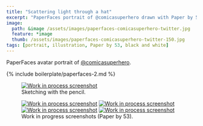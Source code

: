 ```yaml
---
title: "Scattering light through a hat"
excerpt: "PaperFaces portrait of @comicasuperhero drawn with Paper by 53 on an iPad."
image: 
  path: &image /assets/images/paperfaces-comicasuperhero-twitter.jpg 
  feature: *image
  thumb: /assets/images/paperfaces-comicasuperhero-twitter-150.jpg
tags: [portrait, illustration, Paper by 53, black and white]
---
```


PaperFaces avatar portrait of <a href="http://twitter.com/comicasuperhero">@comicasuperhero</a>.

{% include boilerplate/paperfaces-2.md %}

<figure>
	<a href="{{ site.url }}/assets/images/paperfaces-comicasuperhero-process-1-lg.jpg"><img src="{{ site.url }}/assets/images/paperfaces-comicasuperhero-process-1-750.jpg" alt="Work in process screenshot"></a>
	<figcaption>Sketching with the pencil.</figcaption>
</figure>

<figure class="half">
	<a href="{{ site.url }}/assets/images/paperfaces-comicasuperhero-process-2-lg.jpg"><img src="{{ site.url }}/assets/images/paperfaces-comicasuperhero-process-2-600.jpg" alt="Work in process screenshot"></a>
	<a href="{{ site.url }}/assets/images/paperfaces-comicasuperhero-process-3-lg.jpg"><img src="{{ site.url }}/assets/images/paperfaces-comicasuperhero-process-3-600.jpg" alt="Work in process screenshot"></a>
	<a href="{{ site.url }}/assets/images/paperfaces-comicasuperhero-process-4-lg.jpg"><img src="{{ site.url }}/assets/images/paperfaces-comicasuperhero-process-4-600.jpg" alt="Work in process screenshot"></a>
	<a href="{{ site.url }}/assets/images/paperfaces-comicasuperhero-process-5-lg.jpg"><img src="{{ site.url }}/assets/images/paperfaces-comicasuperhero-process-5-600.jpg" alt="Work in process screenshot"></a>
	<figcaption>Work in progress screenshots (Paper by 53).</figcaption>
</figure>
